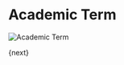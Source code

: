 <!-- add-breadcrumbs -->
# Academic Term

<img class="screenshot" alt="Academic Term" src="{{docs_base_url}}/assets/img/schools/setup/academic-term.png">


{next}